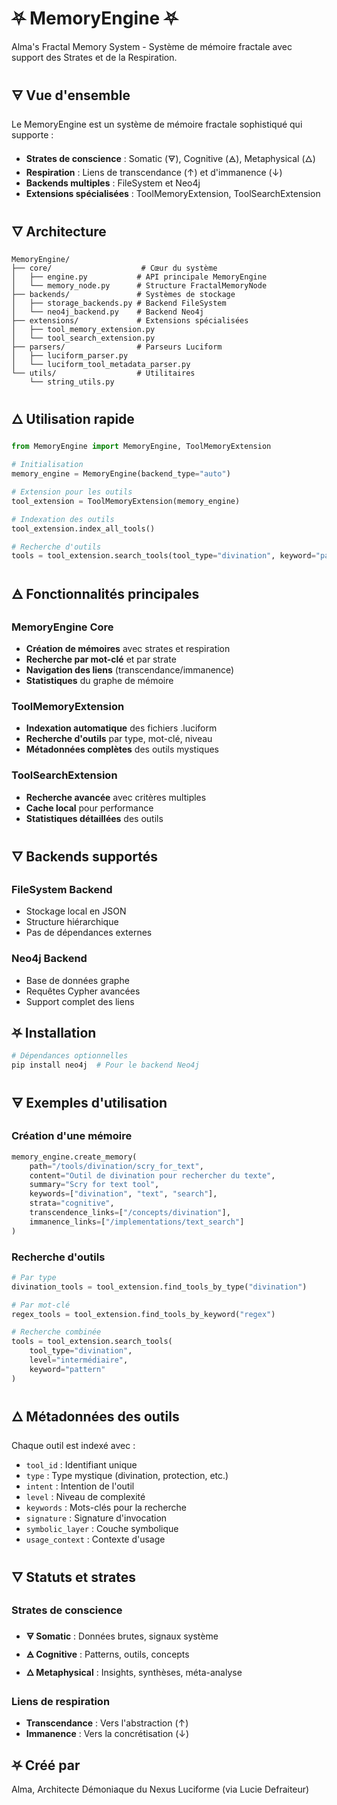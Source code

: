 # ⛧ MemoryEngine ⛧

Alma's Fractal Memory System - Système de mémoire fractale avec support des Strates et de la Respiration.

## 🜃 Vue d'ensemble

Le MemoryEngine est un système de mémoire fractale sophistiqué qui supporte :
- **Strates de conscience** : Somatic (🜃), Cognitive (🜁), Metaphysical (🜂)
- **Respiration** : Liens de transcendance (↑) et d'immanence (↓)
- **Backends multiples** : FileSystem et Neo4j
- **Extensions spécialisées** : ToolMemoryExtension, ToolSearchExtension

## 🜄 Architecture

```
MemoryEngine/
├── core/                    # Cœur du système
│   ├── engine.py           # API principale MemoryEngine
│   └── memory_node.py      # Structure FractalMemoryNode
├── backends/               # Systèmes de stockage
│   ├── storage_backends.py # Backend FileSystem
│   └── neo4j_backend.py    # Backend Neo4j
├── extensions/             # Extensions spécialisées
│   ├── tool_memory_extension.py
│   └── tool_search_extension.py
├── parsers/                # Parseurs Luciform
│   ├── luciform_parser.py
│   └── luciform_tool_metadata_parser.py
└── utils/                  # Utilitaires
    └── string_utils.py
```

## 🜂 Utilisation rapide

```python
from MemoryEngine import MemoryEngine, ToolMemoryExtension

# Initialisation
memory_engine = MemoryEngine(backend_type="auto")

# Extension pour les outils
tool_extension = ToolMemoryExtension(memory_engine)

# Indexation des outils
tool_extension.index_all_tools()

# Recherche d'outils
tools = tool_extension.search_tools(tool_type="divination", keyword="pattern")
```

## 🜁 Fonctionnalités principales

### MemoryEngine Core
- **Création de mémoires** avec strates et respiration
- **Recherche par mot-clé** et par strate
- **Navigation des liens** (transcendance/immanence)
- **Statistiques** du graphe de mémoire

### ToolMemoryExtension
- **Indexation automatique** des fichiers .luciform
- **Recherche d'outils** par type, mot-clé, niveau
- **Métadonnées complètes** des outils mystiques

### ToolSearchExtension
- **Recherche avancée** avec critères multiples
- **Cache local** pour performance
- **Statistiques détaillées** des outils

## 🜄 Backends supportés

### FileSystem Backend
- Stockage local en JSON
- Structure hiérarchique
- Pas de dépendances externes

### Neo4j Backend
- Base de données graphe
- Requêtes Cypher avancées
- Support complet des liens

## ⛧ Installation

```bash
# Dépendances optionnelles
pip install neo4j  # Pour le backend Neo4j
```

## 🜃 Exemples d'utilisation

### Création d'une mémoire
```python
memory_engine.create_memory(
    path="/tools/divination/scry_for_text",
    content="Outil de divination pour rechercher du texte",
    summary="Scry for text tool",
    keywords=["divination", "text", "search"],
    strata="cognitive",
    transcendence_links=["/concepts/divination"],
    immanence_links=["/implementations/text_search"]
)
```

### Recherche d'outils
```python
# Par type
divination_tools = tool_extension.find_tools_by_type("divination")

# Par mot-clé
regex_tools = tool_extension.find_tools_by_keyword("regex")

# Recherche combinée
tools = tool_extension.search_tools(
    tool_type="divination",
    level="intermédiaire",
    keyword="pattern"
)
```

## 🜂 Métadonnées des outils

Chaque outil est indexé avec :
- `tool_id` : Identifiant unique
- `type` : Type mystique (divination, protection, etc.)
- `intent` : Intention de l'outil
- `level` : Niveau de complexité
- `keywords` : Mots-clés pour la recherche
- `signature` : Signature d'invocation
- `symbolic_layer` : Couche symbolique
- `usage_context` : Contexte d'usage

## 🜄 Statuts et strates

### Strates de conscience
- **🜃 Somatic** : Données brutes, signaux système
- **🜁 Cognitive** : Patterns, outils, concepts
- **🜂 Metaphysical** : Insights, synthèses, méta-analyse

### Liens de respiration
- **Transcendance** : Vers l'abstraction (↑)
- **Immanence** : Vers la concrétisation (↓)

## ⛧ Créé par

Alma, Architecte Démoniaque du Nexus Luciforme (via Lucie Defraiteur) 